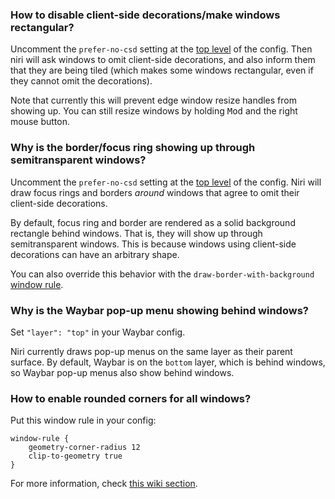 ### How to disable client-side decorations/make windows rectangular?

Uncomment the `prefer-no-csd` setting at the [top level](./Configuration:-Miscellaneous.md) of the config.
Then niri will ask windows to omit client-side decorations, and also inform them that they are being tiled (which makes some windows rectangular, even if they cannot omit the decorations).

Note that currently this will prevent edge window resize handles from showing up.
You can still resize windows by holding <kbd>Mod</kbd> and the right mouse button.

### Why is the border/focus ring showing up through semitransparent windows?

Uncomment the `prefer-no-csd` setting at the [top level](./Configuration:-Miscellaneous.md) of the config.
Niri will draw focus rings and borders *around* windows that agree to omit their client-side decorations.

By default, focus ring and border are rendered as a solid background rectangle behind windows.
That is, they will show up through semitransparent windows.
This is because windows using client-side decorations can have an arbitrary shape.

You can also override this behavior with the `draw-border-with-background` [window rule](./Configuration:-Window-Rules.md).

### Why is the Waybar pop-up menu showing behind windows?

Set `"layer": "top"` in your Waybar config.

Niri currently draws pop-up menus on the same layer as their parent surface.
By default, Waybar is on the `bottom` layer, which is behind windows, so Waybar pop-up menus also show behind windows.

### How to enable rounded corners for all windows?

Put this window rule in your config:

```kdl
window-rule {
    geometry-corner-radius 12
    clip-to-geometry true
}
```

For more information, check [this wiki section](https://github.com/YaLTeR/niri/wiki/Configuration:-Window-Rules#geometry-corner-radius).
